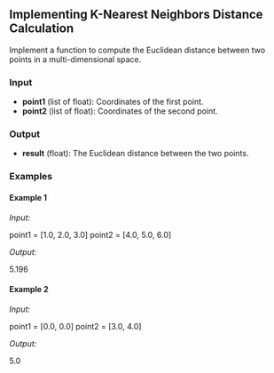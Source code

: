 ## Implementing K-Nearest Neighbors Distance Calculation

Implement a function to compute the Euclidean distance between two points in a multi-dimensional space. 

### Input

- **point1** (list of float): Coordinates of the first point.
- **point2** (list of float): Coordinates of the second point.

### Output

- **result**  (float): The Euclidean distance between the two points.

### Examples

#### Example 1

*Input:*

point1 = [1.0, 2.0, 3.0]
point2 = [4.0, 5.0, 6.0]

*Output:*

5.196

#### Example 2

*Input:*

point1 = [0.0, 0.0]
point2 = [3.0, 4.0]

*Output:*

5.0

